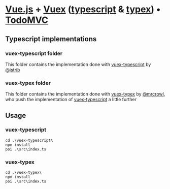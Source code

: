 # [Vue.js](https://vuejs.org/) + [Vuex](https://vuex.vuejs.org/en/) ([typescript](https://github.com/istrib/vuex-typescript) & [typex](https://github.com/mrcrowl/vuex-typex)) • [TodoMVC](http://todomvc.com)

## Typescript implementations

### vuex-typescript folder

This folder contains the implementation done with [vuex-typescript](https://github.com/istrib/vuex-typescript) by [@istrib](https://github.com/istrib)

### vuex-typex folder

This folder contains the implementation done with [vuex-typex](https://github.com/mrcrowl/vuex-typex) by [@mrcrowl](https://github.com/mrcrowl), who push the implementation of [vuex-typescript](https://github.com/istrib/vuex-typescript) a little further

## Usage

### vuex-typescript

```
cd .\vuex-typescript\
npm install
poi .\src\index.ts
```

### vuex-typex

```
cd .\vuex-typex\
npm install
poi .\src\index.ts
```